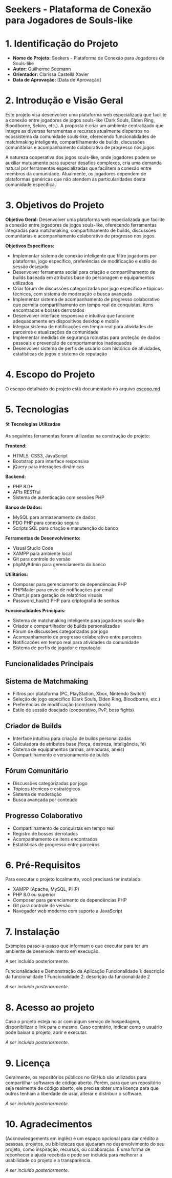 # Seekers - Plataforma de Conexão para Jogadores de Souls-like

# 1. Identificação do Projeto 
- **Nome do Projeto:** Seekers - Plataforma de Conexão para Jogadores de Souls-like
- **Autor:** Guilherme Seemann
- **Orientador:** Clarissa Castellã Xavier
- **Data de Aprovação:** [Data de Aprovação]

# 2. Introdução e Visão Geral 

Este projeto visa desenvolver uma plataforma web especializada que facilite a conexão entre jogadores de jogos souls-like (Dark Souls, Elden Ring, Bloodborne, Sekiro, etc.). A proposta é criar um ambiente centralizado que integre as diversas ferramentas e recursos atualmente dispersos no ecossistema da comunidade souls-like, oferecendo funcionalidades de matchmaking inteligente, compartilhamento de builds, discussões comunitárias e acompanhamento colaborativo de progresso nos jogos.

A natureza cooperativa dos jogos souls-like, onde jogadores podem se auxiliar mutuamente para superar desafios complexos, cria uma demanda natural por ferramentas especializadas que facilitem a conexão entre membros da comunidade. Atualmente, os jogadores dependem de plataformas genéricas que não atendem às particularidades desta comunidade específica.

# 3. Objetivos do Projeto

**Objetivo Geral:**
Desenvolver uma plataforma web especializada que facilite a conexão entre jogadores de jogos souls-like, oferecendo ferramentas integradas para matchmaking, compartilhamento de builds, discussões comunitárias e acompanhamento colaborativo de progresso nos jogos.

**Objetivos Específicos:**
- Implementar sistema de conexão inteligente que filtre jogadores por plataforma, jogo específico, preferências de modificação e estilo de sessão desejado
- Desenvolver ferramenta social para criação e compartilhamento de builds baseada em atributos base do personagem e equipamentos utilizados
- Criar fórum de discussões categorizadas por jogo específico e tópicos técnicos, com sistema de moderação e busca avançada
- Implementar sistema de acompanhamento de progresso colaborativo que permita compartilhamento em tempo real de conquistas, itens encontrados e bosses derrotados
- Desenvolver interface responsiva e intuitiva que funcione adequadamente em dispositivos desktop e mobile
- Integrar sistema de notificações em tempo real para atividades de parceiros e atualizações da comunidade
- Implementar medidas de segurança robustas para proteção de dados pessoais e prevenção de comportamentos inadequados
- Desenvolver sistema de perfis de usuário com histórico de atividades, estatísticas de jogos e sistema de reputação

# 4. Escopo do Projeto
O escopo detalhado do projeto está documentado no arquivo [escopo.md](seekers/escopo.md)

# 5. Tecnologias

🛠 **Tecnologias Utilizadas**

As seguintes ferramentas foram utilizadas na construção do projeto:

**Frontend:**
- HTML5, CSS3, JavaScript
- Bootstrap para interface responsiva
- jQuery para interações dinâmicas

**Backend:**
- PHP 8.0+
- APIs RESTful
- Sistema de autenticação com sessões PHP

**Banco de Dados:**
- MySQL para armazenamento de dados
- PDO PHP para conexão segura
- Scripts SQL para criação e manutenção do banco

**Ferramentas de Desenvolvimento:**
- Visual Studio Code
- XAMPP para ambiente local
- Git para controle de versão
- phpMyAdmin para gerenciamento do banco

**Utilitários:**
- Composer para gerenciamento de dependências PHP
- PHPMailer para envio de notificações por email
- Chart.js para geração de relatórios visuais
- Password_hash() PHP para criptografia de senhas

**Funcionalidades Principais:**
- Sistema de matchmaking inteligente para jogadores souls-like
- Criador e compartilhador de builds personalizadas
- Fórum de discussões categorizadas por jogo
- Acompanhamento de progresso colaborativo entre parceiros
- Notificações em tempo real para atividades da comunidade
- Sistema de perfis de jogador e reputação

## Funcionalidades Principais

## Sistema de Matchmaking
- Filtros por plataforma (PC, PlayStation, Xbox, Nintendo Switch)
- Seleção de jogo específico (Dark Souls, Elden Ring, Bloodborne, etc.)
- Preferências de modificação (com/sem mods)
- Estilo de sessão desejado (cooperativo, PvP, boss fights)

## Criador de Builds
- Interface intuitiva para criação de builds personalizadas
- Calculadora de atributos base (força, destreza, inteligência, fé)
- Sistema de equipamentos (armas, armaduras, anéis)
- Compartilhamento e versionamento de builds

## Fórum Comunitário
- Discussões categorizadas por jogo
- Tópicos técnicos e estratégicos
- Sistema de moderação
- Busca avançada por conteúdo

## Progresso Colaborativo
- Compartilhamento de conquistas em tempo real
- Registro de bosses derrotados
- Acompanhamento de itens encontrados
- Estatísticas de progresso entre parceiros

# 6. Pré-Requisitos
Para executar o projeto localmente, você precisará ter instalado:

- XAMPP (Apache, MySQL, PHP)
- PHP 8.0 ou superior
- Composer para gerenciamento de dependências PHP
- Git para controle de versão
- Navegador web moderno com suporte a JavaScript

# 7. Instalação
Exemplos passo-a-passo que informam o que executar para ter um ambiente de desenvolvimento em execução.

A ser incluído posteriormente.

Funcionalidades e Demonstração da Aplicação
Funcionalidade 1: descrição da funcionalidade 1
Funcionalidade 2: descrição da funcionalidade 2

*A ser incluído posteriormente.*

# 8. Acesso ao projeto
Caso o projeto esteja no ar com algum serviço de hospedagem, disponibilizar o link para o mesmo. Caso contrário, indicar como o usuário pode baixar o projeto, abrir e executar.

*A ser incluído posteriormente.*

# 9. Licença
Geralmente, os repositórios públicos no GitHub são utilizados para compartilhar softwares de código aberto. Porém, para que um repositório seja realmente de código aberto, ele precisa obter uma licença para que outros tenham a liberdade de usar, alterar e distribuir o software.

*A ser incluído posteriormente.*

# 10. Agradecimentos
(Acknowledgements em inglês) é um espaço opcional para dar crédito a pessoas, projetos, ou bibliotecas que ajudaram no desenvolvimento do seu projeto, como inspiração, recursos, ou colaboração. É uma forma de reconhecer a ajuda recebida e pode ser incluída para melhorar a usabilidade do projeto e a transparência.

*A ser incluído posteriormente.*
